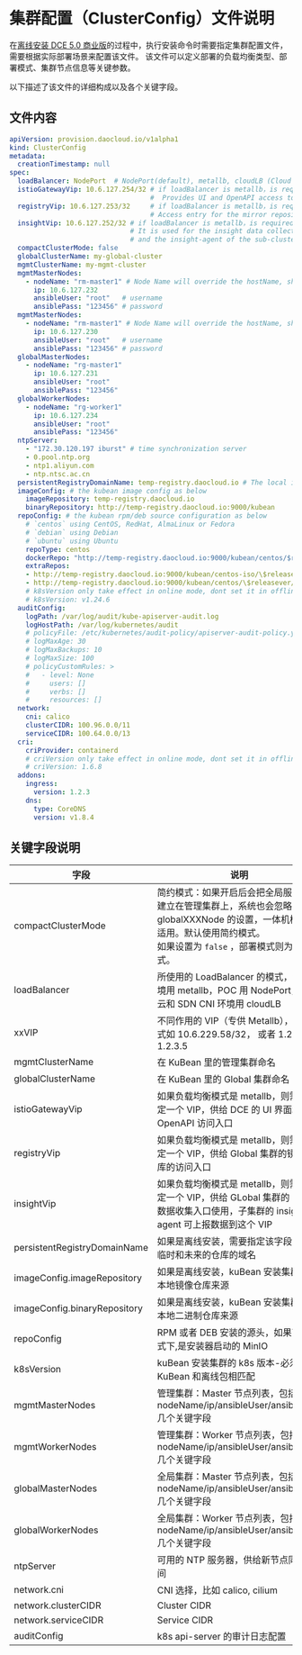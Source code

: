 # 集群配置（ClusterConfig）文件说明

在[离线安装 DCE 5.0 商业版](start-install.md)的过程中，执行安装命令时需要指定集群配置文件，需要根据实际部署场景来配置该文件。
该文件可以定义部署的负载均衡类型、部署模式、集群节点信息等关键参数。

以下描述了该文件的详细构成以及各个关键字段。

## 文件内容

```yaml
apiVersion: provision.daocloud.io/v1alpha1
kind: ClusterConfig
metadata:
  creationTimestamp: null
spec:
  loadBalancer: NodePort  # NodePort(default), metallb, cloudLB (Cloud Controller)
  istioGatewayVip: 10.6.127.254/32 # if loadBalancer is metallb，is requireded.
                                   #  Provides UI and OpenAPI access to DCE.
  registryVip: 10.6.127.253/32     # if loadBalancer is metallb，is requireded.
                                   # Access entry for the mirror repository of the Global cluster
  insightVip: 10.6.127.252/32 # if loadBalancer is metallb，is requireded.
                              # It is used for the insight data collection portal of the GLobal cluster,
                              # and the insight-agent of the sub-cluster can report data to this VIP
  compactClusterMode: false
  globalClusterName: my-global-cluster
  mgmtClusterName: my-mgmt-cluster
  mgmtMasterNodes:
    - nodeName: "rm-master1" # Node Name will override the hostName, should align with RFC1123 stsandard
      ip: 10.6.127.232
      ansibleUser: "root"   # username
      ansiblePass: "123456" # password
  mgmtMasterNodes:
    - nodeName: "rm-master1" # Node Name will override the hostName, should align with RFC1123 stsandard
      ip: 10.6.127.230
      ansibleUser: "root"   # username
      ansiblePass: "123456" # password
  globalMasterNodes:
    - nodeName: "rg-master1"
      ip: 10.6.127.231
      ansibleUser: "root"
      ansiblePass: "123456"
  globalWorkerNodes:
    - nodeName: "rg-worker1"
      ip: 10.6.127.234
      ansibleUser: "root"
      ansiblePass: "123456"
  ntpServer:
    - "172.30.120.197 iburst" # time synchronization server
    - 0.pool.ntp.org
    - ntp1.aliyun.com
    - ntp.ntsc.ac.cn
  persistentRegistryDomainName: temp-registry.daocloud.io # The local image registry which images come from.
  imageConfig: # the kubean image config as below
    imageRepository: temp-registry.daocloud.io
    binaryRepository: http://temp-registry.daocloud.io:9000/kubean
  repoConfig: # the kubean rpm/deb source configuration as below
    # `centos` using CentOS, RedHat, AlmaLinux or Fedora
    # `debian` using Debian
    # `ubuntu` using Ubuntu
    repoType: centos
    dockerRepo: "http://temp-registry.daocloud.io:9000/kubean/centos/$releasever/os/$basearch"
    extraRepos:
    - http://temp-registry.daocloud.io:9000/kubean/centos-iso/\$releasever/os/\$basearch
    - http://temp-registry.daocloud.io:9000/kubean/centos/\$releasever/os/\$basearch
    # k8sVersion only take effect in online mode, dont set it in offline mode
    # k8sVersion: v1.24.6
  auditConfig:
    logPath: /var/log/audit/kube-apiserver-audit.log
    logHostPath: /var/log/kubernetes/audit
    # policyFile: /etc/kubernetes/audit-policy/apiserver-audit-policy.yaml
    # logMaxAge: 30
    # logMaxBackups: 10
    # logMaxSize: 100
    # policyCustomRules: >
    #   - level: None
    #     users: []
    #     verbs: []
    #     resources: []
  network:
    cni: calico
    clusterCIDR: 100.96.0.0/11
    serviceCIDR: 100.64.0.0/13
  cri:
    criProvider: containerd
    # criVersion only take effect in online mode, dont set it in offline mode
    # criVersion: 1.6.8
  addons:
    ingress:
      version: 1.2.3
    dns:
      type: CoreDNS
      version: v1.8.4
```

## 关键字段说明

| 字段                         | 说明                                                                                                                                                                           | 默认值                                                 |
| ---------------------------- | ------------------------------------------------------------------------------------------------------------------------------------------------------------------------------ | ------------------------------------------------------ |
| compactClusterMode           | 简约模式：如果开启后会把全局服务集群建立在管理集群上，系统也会忽略 globalXXXNode 的设置，一体机模式也适用。默认使用简约模式。<br />如果设置为 `false` ，部署模式则为经典模式。 | true                                                   |
| loadBalancer                 | 所使用的 LoadBalancer 的模式，物理环境用 metallb，POC 用 NodePort，公有云和 SDN CNI 环境用 cloudLB                                                                             | NodePort(default), metallb, cloudLB (Cloud Controller) |
| xxVIP                        | 不同作用的 VIP（专供 Metallb），注意格式如 10.6.229.58/32， 或者 1.2.3.4-1.2.3.5                                                                                               | NA                                                     |
| mgmtClusterName              | 在 KuBean 里的管理集群命名                                                                                                                                                     | NA                                                     |
| globalClusterName            | 在 KuBean 里的 Global 集群命名                                                                                                                                                 | NA                                                     |
| istioGatewayVip              | 如果负载均衡模式是 metallb，则需要指定一个 VIP，供给 DCE 的 UI 界面和 OpenAPI 访问入口                                                                                         | NA                                                     |
| registryVip                  | 如果负载均衡模式是 metallb，则需要指定一个 VIP，供给 Global 集群的镜像仓库的访问入口                                                                                           | NA                                                     |
| insightVip                   | 如果负载均衡模式是 metallb，则需要指定一个 VIP，供给 GLobal 集群的 insight 数据收集入口使用，子集群的 insight-agent 可上报数据到这个 VIP                                       | NA                                                     |
| persistentRegistryDomainName | 如果是离线安装，需要指定该字段，指定临时和未来的仓库的域名                                                                                                                     | NA                                                     |
| imageConfig.imageRepository  | 如果是离线安装，kuBean 安装集群时的本地镜像仓库来源                                                                                                                            | NA                                                     |
| imageConfig.binaryRepository | 如果是离线安装，kuBean 安装集群时的本地二进制仓库来源                                                                                                                          | https://files.m.daocloud.io                            |
| repoConfig                   | RPM 或者 DEB 安装的源头，如果离线模式下,是安装器启动的 MinIO                                                                                                                   | NA                                                     |
| k8sVersion                   | kuBean 安装集群的 k8s 版本-必须跟 KuBean 和离线包相匹配                                                                                                                        | NA                                                     |
| mgmtMasterNodes              | 管理集群：Master 节点列表，包括 nodeName/ip/ansibleUser/ansiblePass 几个关键字段                                                                                               | NA                                                     |
| mgmtWorkerNodes              | 管理集群：Worker 节点列表，包括 nodeName/ip/ansibleUser/ansiblePass 几个关键字段                                                                                               | NA                                                     |
| globalMasterNodes            | 全局集群：Master 节点列表，包括 nodeName/ip/ansibleUser/ansiblePass 几个关键字段                                                                                               | NA                                                     |
| globalWorkerNodes            | 全局集群：Worker 节点列表，包括 nodeName/ip/ansibleUser/ansiblePass 几个关键字段                                                                                               | NA                                                     |
| ntpServer                    | 可用的 NTP 服务器，供给新节点同步时间                                                                                                                                          | NA                                                     |
| network.cni                  | CNI 选择，比如 calico, cilium                                                                                                                                                  | calico                                                 |
| network.clusterCIDR          | Cluster CIDR                                                                                                                                                                   | NA                                                     |
| network.serviceCIDR          | Service CIDR                                                                                                                                                                   | NA                                                     |
| auditConfig                  | k8s api-server 的审计日志配置                                                                                                                                                  | 默认关闭                                               |
